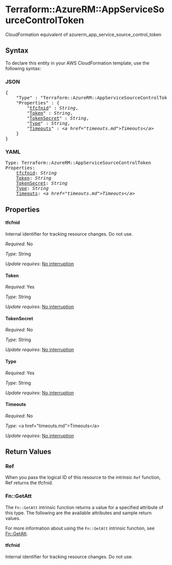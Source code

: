 # Terraform::AzureRM::AppServiceSourceControlToken

CloudFormation equivalent of azurerm_app_service_source_control_token

## Syntax

To declare this entity in your AWS CloudFormation template, use the following syntax:

### JSON

<pre>
{
    "Type" : "Terraform::AzureRM::AppServiceSourceControlToken",
    "Properties" : {
        "<a href="#tfcfnid" title="tfcfnid">tfcfnid</a>" : <i>String</i>,
        "<a href="#token" title="Token">Token</a>" : <i>String</i>,
        "<a href="#tokensecret" title="TokenSecret">TokenSecret</a>" : <i>String</i>,
        "<a href="#type" title="Type">Type</a>" : <i>String</i>,
        "<a href="#timeouts" title="Timeouts">Timeouts</a>" : <i>&lt;a href=&#34;timeouts.md&#34;&gt;Timeouts&lt;/a&gt;</i>
    }
}
</pre>

### YAML

<pre>
Type: Terraform::AzureRM::AppServiceSourceControlToken
Properties:
    <a href="#tfcfnid" title="tfcfnid">tfcfnid</a>: <i>String</i>
    <a href="#token" title="Token">Token</a>: <i>String</i>
    <a href="#tokensecret" title="TokenSecret">TokenSecret</a>: <i>String</i>
    <a href="#type" title="Type">Type</a>: <i>String</i>
    <a href="#timeouts" title="Timeouts">Timeouts</a>: <i>&lt;a href=&#34;timeouts.md&#34;&gt;Timeouts&lt;/a&gt;</i>
</pre>

## Properties

#### tfcfnid

Internal identifier for tracking resource changes. Do not use.

_Required_: No

_Type_: String

_Update requires_: [No interruption](https://docs.aws.amazon.com/AWSCloudFormation/latest/UserGuide/using-cfn-updating-stacks-update-behaviors.html#update-no-interrupt)

#### Token

_Required_: Yes

_Type_: String

_Update requires_: [No interruption](https://docs.aws.amazon.com/AWSCloudFormation/latest/UserGuide/using-cfn-updating-stacks-update-behaviors.html#update-no-interrupt)

#### TokenSecret

_Required_: No

_Type_: String

_Update requires_: [No interruption](https://docs.aws.amazon.com/AWSCloudFormation/latest/UserGuide/using-cfn-updating-stacks-update-behaviors.html#update-no-interrupt)

#### Type

_Required_: Yes

_Type_: String

_Update requires_: [No interruption](https://docs.aws.amazon.com/AWSCloudFormation/latest/UserGuide/using-cfn-updating-stacks-update-behaviors.html#update-no-interrupt)

#### Timeouts

_Required_: No

_Type_: &lt;a href=&#34;timeouts.md&#34;&gt;Timeouts&lt;/a&gt;

_Update requires_: [No interruption](https://docs.aws.amazon.com/AWSCloudFormation/latest/UserGuide/using-cfn-updating-stacks-update-behaviors.html#update-no-interrupt)

## Return Values

### Ref

When you pass the logical ID of this resource to the intrinsic `Ref` function, Ref returns the tfcfnid.

### Fn::GetAtt

The `Fn::GetAtt` intrinsic function returns a value for a specified attribute of this type. The following are the available attributes and sample return values.

For more information about using the `Fn::GetAtt` intrinsic function, see [Fn::GetAtt](https://docs.aws.amazon.com/AWSCloudFormation/latest/UserGuide/intrinsic-function-reference-getatt.html).

#### tfcfnid

Internal identifier for tracking resource changes. Do not use.

